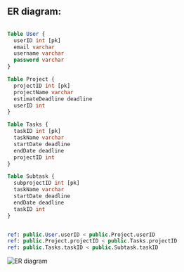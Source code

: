 <h2>ER diagram:</h2>

```SQL

Table User {
  userID int [pk]
  email varchar
  username varchar
  password varchar
}

Table Project {
  projectID int [pk]
  projectName varchar
  estimateDeadline deadline
  userID int
}

Table Tasks {
  taskID int [pk]
  taskName varchar
  startDate deadline
  endDate deadline
  projectID int
}

Table Subtask {
  subprojectID int [pk]
  taskName varchar
  startDate deadline
  endDate deadline
  taskID int
}


ref: public.User.userID < public.Project.userID
ref: public.Project.projectID < public.Tasks.projectID
ref: public.Tasks.taskID < public.Subtask.taskID

```
![ER diagram](https://user-images.githubusercontent.com/113116068/235444121-1a2ef191-b79b-4038-b75a-bd8ece783fcc.png)



